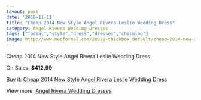 ```yaml
---
layout: post
date: '2016-11-11'
title: "Cheap 2014 New Style Angel Rivera Leslie Wedding Dress"
category: Angel Rivera Wedding Dresses
tags: ["formal","style","dress","dresses","charming"]
image: http://www.neoformal.com/20378-thickbox_default/cheap-2014-new-style-angel-rivera-leslie-wedding-dress.jpg
---
```

Cheap 2014 New Style Angel Rivera Leslie Wedding Dress

On Sales: **$412.99**
<a href="https://www.neoformal.com/en/angel-rivera-wedding-dresses-2014/6490-cheap-2014-new-style-angel-rivera-leslie-wedding-dress.html"><amp-img layout="responsive" width="600" height="600" src="//www.neoformal.com/20378-thickbox_default/cheap-2014-new-style-angel-rivera-leslie-wedding-dress.jpg" alt="Cheap 2014 New Style Angel Rivera Leslie Wedding Dress 0" /></a>
<a href="https://www.neoformal.com/en/angel-rivera-wedding-dresses-2014/6490-cheap-2014-new-style-angel-rivera-leslie-wedding-dress.html"><amp-img layout="responsive" width="600" height="600" src="//www.neoformal.com/20379-thickbox_default/cheap-2014-new-style-angel-rivera-leslie-wedding-dress.jpg" alt="Cheap 2014 New Style Angel Rivera Leslie Wedding Dress 1" /></a>

Buy it: [Cheap 2014 New Style Angel Rivera Leslie Wedding Dress](https://www.neoformal.com/en/angel-rivera-wedding-dresses-2014/6490-cheap-2014-new-style-angel-rivera-leslie-wedding-dress.html "Cheap 2014 New Style Angel Rivera Leslie Wedding Dress")

View more: [Angel Rivera Wedding Dresses](https://www.neoformal.com/en/84-angel-rivera-wedding-dresses-2014 "Angel Rivera Wedding Dresses")